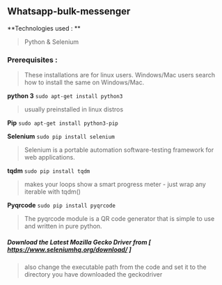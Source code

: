 ## Whatsapp-bulk-messenger 

**Technologies used : ** 
> Python & Selenium



### Prerequisites :
> These installations are for linux users. Windows/Mac users search how to install the same on Windows/Mac.



**python 3** `sudo apt-get install python3`
> usually preinstalled in linux distros



**Pip** `sudo apt-get install python3-pip`



**Selenium** `sudo pip install selenium`
> Selenium is a portable automation software-testing framework for web applications.



**tqdm** `sudo pip install tqdm`
> makes your loops show a smart progress meter - just wrap any iterable with tqdm()



**Pyqrcode** `sudo pip install pyqrcode`
> The pyqrcode module is a QR code generator that is simple to use and written in pure python.



##### Download the Latest Mozilla Gecko Driver from [ https://www.seleniumhq.org/download/ ]
> also change the executable path from the code and set it to the directory you have downloaded the geckodriver

